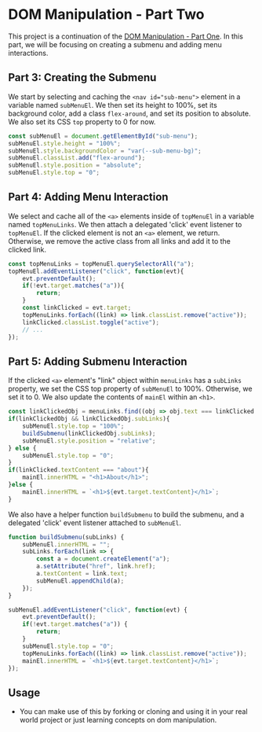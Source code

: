 # DOM Manipulation - Part Two

This project is a continuation of the [DOM Manipulation - Part One](https://github.com/homdahal997/Dom-manipulation-lab). In this part, we will be focusing on creating a submenu and adding menu interactions.

## Part 3: Creating the Submenu

We start by selecting and caching the `<nav id="sub-menu">` element in a variable named `subMenuEl`. We then set its height to 100%, set its background color, add a class `flex-around`, and set its position to absolute. We also set its CSS `top` property to 0 for now.

```javascript
const subMenuEl = document.getElementById("sub-menu");
subMenuEl.style.height = "100%";
subMenuEl.style.backgroundColor = "var(--sub-menu-bg)";
subMenuEl.classList.add("flex-around");
subMenuEl.style.position = "absolute";
subMenuEl.style.top = "0";
```

## Part 4: Adding Menu Interaction

We select and cache all of the `<a>` elements inside of `topMenuEl` in a variable named `topMenuLinks`. We then attach a delegated 'click' event listener to `topMenuEl`. If the clicked element is not an `<a>` element, we return. Otherwise, we remove the active class from all links and add it to the clicked link.

```javascript
const topMenuLinks = topMenuEl.querySelectorAll("a");
topMenuEl.addEventListener("click", function(evt){
    evt.preventDefault();
    if(!evt.target.matches("a")){
        return;
    }
    const linkClicked = evt.target;
    topMenuLinks.forEach((link) => link.classList.remove("active"));
    linkClicked.classList.toggle("active");
    // ...
});
```

## Part 5: Adding Submenu Interaction

If the clicked `<a>` element's "link" object within `menuLinks` has a `subLinks` property, we set the CSS top property of `subMenuEl` to 100%. Otherwise, we set it to 0. We also update the contents of `mainEl` within an `<h1>`.

```javascript
const linkClickedObj = menuLinks.find((obj => obj.text === linkClicked.textContent));
if(linkClickedObj && linkClickedObj.subLinks){
    subMenuEl.style.top = "100%";
    buildSubmenu(linkClickedObj.subLinks);
    subMenuEl.style.position = "relative";
} else {
    subMenuEl.style.top = "0";
}
if(linkClicked.textContent === "about"){
    mainEl.innerHTML = "<h1>About</h1>";
}else {
    mainEl.innerHTML = `<h1>${evt.target.textContent}</h1>`;
}
```

We also have a helper function `buildSubmenu` to build the submenu, and a delegated 'click' event listener attached to `subMenuEl`.

```javascript
function buildSubmenu(subLinks) {
    subMenuEl.innerHTML = "";
    subLinks.forEach(link => {
        const a = document.createElement("a");
        a.setAttribute("href", link.href);
        a.textContent = link.text;
        subMenuEl.appendChild(a);
    });
}

subMenuEl.addEventListener("click", function(evt) {
    evt.preventDefault();
    if(!evt.target.matches("a")) {
        return;
    }
    subMenuEl.style.top = "0";
    topMenuLinks.forEach((link) => link.classList.remove("active"));
    mainEl.innerHTML = `<h1>${evt.target.textContent}</h1>`;
});
```
## Usage
- You can make use of this by forking or cloning and using it in your real world project or 
just learning concepts on dom manipulation. 